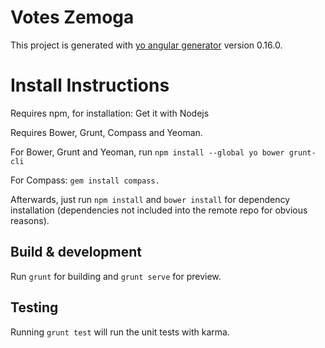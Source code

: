 # Votes Zemoga

This project is generated with [yo angular generator](https://github.com/yeoman/generator-angular)
version 0.16.0.

# Install Instructions
Requires npm, for installation: Get it with Nodejs

Requires Bower, Grunt, Compass and Yeoman.

For Bower, Grunt and Yeoman, run `npm install --global yo bower grunt-cli`

For Compass: `gem install compass.`

Afterwards, just run `npm install` and `bower install` for dependency installation (dependencies not included into the remote repo for obvious reasons).


## Build & development

Run `grunt` for building and `grunt serve` for preview.

## Testing

Running `grunt test` will run the unit tests with karma.

